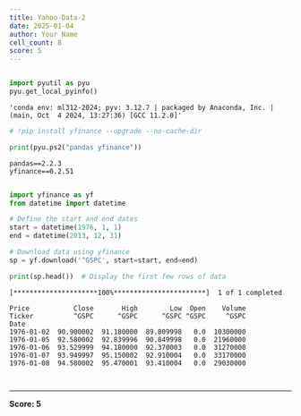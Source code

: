 ```yaml
---
title: Yahoo-Data-2
date: 2025-01-04
author: Your Name
cell_count: 8
score: 5
---
```


```python

```


```python
import pyutil as pyu
pyu.get_local_pyinfo()
```




    'conda env: ml312-2024; pyv: 3.12.7 | packaged by Anaconda, Inc. | (main, Oct  4 2024, 13:27:36) [GCC 11.2.0]'




```python
# !pip install yfinance --upgrade --no-cache-dir
```


```python
print(pyu.ps2("pandas yfinance"))
```

    pandas==2.2.3
    yfinance==0.2.51
    



```python

```


```python
import yfinance as yf
from datetime import datetime

# Define the start and end dates
start = datetime(1976, 1, 1)
end = datetime(2013, 12, 31)

# Download data using yfinance
sp = yf.download('^GSPC', start=start, end=end)

print(sp.head())  # Display the first few rows of data
```

    [*********************100%***********************]  1 of 1 completed

    Price           Close       High        Low  Open    Volume
    Ticker          ^GSPC      ^GSPC      ^GSPC ^GSPC     ^GSPC
    Date                                                       
    1976-01-02  90.900002  91.180000  89.809998   0.0  10300000
    1976-01-05  92.580002  92.839996  90.849998   0.0  21960000
    1976-01-06  93.529999  94.180000  92.370003   0.0  31270000
    1976-01-07  93.949997  95.150002  92.910004   0.0  33170000
    1976-01-08  94.580002  95.470001  93.410004   0.0  29030000


    



```python

```


```python

```


---
**Score: 5**